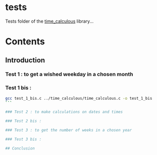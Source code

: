 # tests

Tests folder of the [time_calculous](https://github.com/Vicken-Ghoubiguian/time_calculous) library...

# Contents

## Introduction

### Test 1 : to get a wished weekday in a chosen month

### Test 1 bis :

````bash
gcc test_1_bis.c ../time_calculous/time_calculous.c -o test_1_bis
```

### Test 2 : to make calculations on dates and times

### Test 2 bis :

### Test 3 : to get the number of weeks in a chosen year

### Test 3 bis :

## Conclusion
